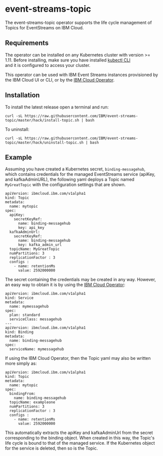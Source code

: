 # event-streams-topic

The event-streams-topic operator supports the life cycle management of Topics for EventStreams on IBM Cloud.

## Requirements

The operator can be installed on any Kubernetes cluster with version >= 1.11. Before installing, make sure
you have installed [kubectl CLI](https://kubernetes.io/docs/tasks/tools/install-kubectl/)  
and it is configured to access your cluster.

This operator can be used with IBM Event Streams instances provisioned by the IBM Cloud UI or CLI, or
by the [IBM Cloud Operator](https://github.com/IBM/cloud-operators).

## Installation

To install the latest release open a terminal and run:
```
curl -sL https://raw.githubusercontent.com/IBM/event-streams-topic/master/hack/install-topic.sh | bash
```

To uninstall:
```
curl -sL https://raw.githubusercontent.com/IBM/event-streams-topic/master/hack/uninstall-topic.sh | bash
```

## Example

Assuming you have created a Kubernetes secret, `binding-messagehub`, which contains credentials for the managed EventStreams service (apiKey, and kafkaAdminURL), the following yaml deploys a Topic named `MyGreatTopic` with the configuration settings that are shown.

```
apiVersion: ibmcloud.ibm.com/v1alpha1
kind: Topic
metadata:
  name: mytopic
spec:
  apiKey:
    secretKeyRef:
      name: binding-messagehub
      key: api_key
  kafkaAdminUrl:
    secretKeyRef:
      name: binding-messagehub
      key: kafka_admin_url
  topicName: MyGreatTopic
  numPartitions: 3
  replicationFactor : 3
  configs :
    - name: retentionMs
      value: 2592000000
  ```
  
The secret containing the credentials may be created in any way. However, an easy way to obtain it is by using the [IBM Cloud Operator](https://github.com/IBM/cloud-operators):
  
```
apiVersion: ibmcloud.ibm.com/v1alpha1
kind: Service
metadata:
  name: mymessagehub
spec:
  plan: standard
  serviceClass: messagehub
---
apiVersion: ibmcloud.ibm.com/v1alpha1
kind: Binding
metadata:
  name: binding-messagehub
spec:
  serviceName: mymessagehub
```

If using the IBM Cloud Operator, then the Topic yaml may also be written more simply as:
```
apiVersion: ibmcloud.ibm.com/v1alpha1
kind: Topic
metadata:
  name: mytopic
spec:
  bindingFrom:
    name: binding-messagehub
  topicName: exampleone
  numPartitions: 3
  replicationFactor : 3
  configs :
    - name: retentionMs
      value: 2592000000
```

This automatically extracts the apiKey and kafkaAdminUrl from the secret corresponding to the binding object.
When created in this way, the Topic's life cycle is bound to that of the managed service. If the Kubernetes object for the service is deleted, then so is the Topic.
